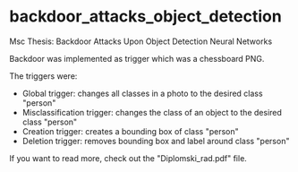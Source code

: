 # backdoor_attacks_object_detection

Msc Thesis: Backdoor Attacks Upon Object Detection Neural Networks

Backdoor was implemented as trigger which was a chessboard PNG.

The triggers were:
- Global trigger: changes all classes in a photo to the desired class "person"
- Misclassification trigger: changes the class of an object to the desired class "person"
- Creation trigger: creates a bounding box of class "person"
- Deletion trigger: removes bounding box and label around class "person"

If you want to read more, check out the "Diplomski_rad.pdf" file.